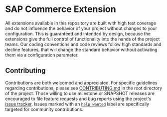 # SAP Commerce Extension

All extensions available in this repository are built with high test coverage and do not influence the behavior of
your project without changes to your configuration. This is guaranteed and intended by design, because the extensions
give the full control of functionality into the hands of the project teams. Our coding conventions and code reviews
follow high standards and decline features, that will change the standard behavior without activating them via a
configuration parameter.

## Contributing

Contributions are both welcomed and appreciated. For specific guidelines regarding contributions, please see
[CONTRIBUTING.md](https://github.com/sapcxtools/extensions/blob/main/CONTRIBUTING.md) in the root directory of the
project. Those willing to use milestone or SNAPSHOT releases are encouraged to file feature requests and bug reports
using the project's [issue tracker](https://github.com/sapcxtools/extensions/issues). Issues marked with an
<a href="https://github.com/sapcxtools/extensions/labels/help%20wanted">`help wanted`</a> label are specifically
targeted for community contributions.
